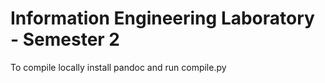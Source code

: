 # Information Engineering Laboratory - Semester 2

To compile locally install pandoc and run compile.py

